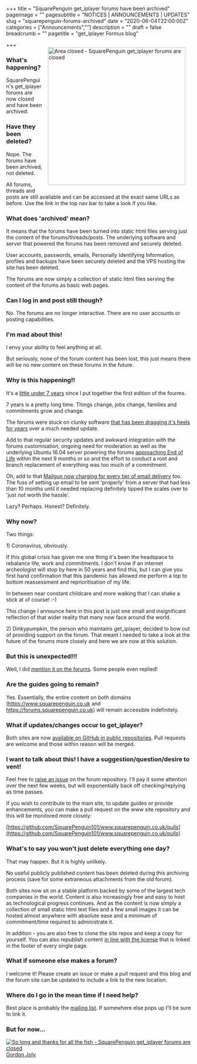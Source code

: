 +++
title = "SquarePenguin get_iplayer forums have been archived"
pageimage = ""
pagesubtitle = "NOTICES | ANNOUNCEMENTS | UPDATES"
slug = "squarepenguin-forums-archived"
date = "2020-06-04T22:00:00Z"
categories = ["Announcements",""]
description = ""
draft = false
breadcrumb = ""
pagetitle = "get_iplayer Formus blog"

+++
<img style="float:right;padding:15px;" src="/img/2020/forums-closed-image.png"  alt="Area closed - SquarePenguin get_iplayer forums are closed" width="375"/>

### What's happening?

SquarePenguin's get_iplayer forums are now closed and have been archived. 

### Have they been deleted?

Nope. The forums have been archived, not deleted.

All forums, threads and posts are still available and can be accessed at the exact same URLs as before. Use the link in the top nav bar to take a look if you like. 

### What does 'archived' mean?

It means that the forums have been turned into static html files serving just the content of the forums/threads/posts. The underlying software and server that powered the forums has been removed and securely deleted.

User accounts, passwords, emails, Personally Identifying Information, profiles and backups have been securely deleted and the VPS hosting the site has been deleted. 

The forums are now simply a collection of static html files serving the content of the forums as basic web pages. 

### Can I log in and post still though?

No. The forums are no longer interactive. There are no user accounts or posting capabilities.

### I'm mad about this!

I envy your ability to feel anything at all. 

But seriously, none of the forum content has been lost, this just means there will be no new content on these forums in the future. 

### Why is this happening!! 

It's a [little under 7 years](https://forums.squarepenguin.co.uk/thread-1.html) since I put together the first edition of the fourms. 

7 years is a pretty long time. Things change, jobs change, families and commitments grow and change.

The forums were stuck on clunky software [that has been dragging it's heels for years](https://blog.mybb.com/2018/06/28/mybb-2-0-is-being-put-on-hold/) over a much needed update. 

Add to that regular security updates and awkward integration with the forums customisation, ongoing need for moderation as well as the underlying Ubuntu 16.04 server powering the forums [approaching End of Life](https://ubuntu.com/about/release-cycle) within the next 9 months or so and the effort to conduct a root and branch replacement of everything was too much of a commitment. 

Oh, add to that [Mailgun now charging for every tier of email delivery](https://news.ycombinator.com/item?id=22192543) too. The fuss of setting up email to be sent 'properly' from a server that had less than 10 months until it needed replacing definitely tipped the scales over to 'just not worth the hassle'. 

Lazy? Perhaps. Honest? Definitely. 

### Why now?

Two things:

1\) Coronavirus, obviously. 

If this global crisis has given me one thing it's been the headspace to rebalance life, work and commitments. I don't know if an internet archeologist will stop by here in 50 years and find this, but I can give you first hand confirmation that this pandemic has allowed me perform a top to bottom reassessment and reprioritisation of my life. 

In between near constant childcare and more walking that I can shake a stick at of course! :-)

This change I announce here in this post is just one small and insignificant reflection of that wider reality that many now face around the world. 

2\) Dinkypumpkin, the person who maintains get_iplayer, decided to bow out of providing support on the forum. That meant I needed to take a look at the future of the forums more closely and here we are now at this solution. 

### But this is unexpected!!!

Well, I did [mention it on the forums](https://forums.squarepenguin.co.uk/thread-2217.html). Some people even replied!

### Are the guides going to remain?

Yes. Essentially, the entire content on both domains (https://www.squarepenguin.co.uk and https://forums.squarepenguin.co.uk) will remain accessible indefinitely.

### What if updates/changes occur to get_iplayer?

Both sites are now [available on GitHub in public repositories](https://github.com/SquarePenguin101). Pull requests are welcome and those within reason will be merged. 

### I want to talk about this! I have a suggestion/question/desire to vent!

Feel free to [raise an issue](https://github.com/SquarePenguin101/forums.squarepenguin.co.uk/issues) on the forum repository. I'll pay it some attention over the next few weeks, but will exponentially back off checking/replying as time passes. 

If you wish to contribute to the main site, to update guides or provide enhancements, you can make a pull request on the www site repository and this will be monitored more closely:

[https://github.com/SquarePenguin101/www.squarepenguin.co.uk/pulls](https://github.com/SquarePenguin101/www.squarepenguin.co.uk/pulls)

### What's to say you won't just delete everything one day?

That may happen. But it is highly unlikely. 

No useful publicly published content has been deleted during this archiving process (save for some extraneous attachments from the old forum). 

Both sites now sit on a stable platform backed by some of the largest tech companies in the world. Content is also increasingly free and easy to host as technological progress continues. And as the content is now simply a collection of small static html text files and a few small images it can be hosted almost anywhere with absolute ease and a minimum of commitment/time required to administrate it. 

In addition - you are also free to clone the site repos and keep a copy for yourself. You can also republish content [in line with the license](https://creativecommons.org/licenses/by/4.0/) that is linked in the footer of every single page. 

### What if someone else makes a forum?

I welcome it! Please create an issue or make a pull request and this blog and the forum site can be updated to include a link to the new location. 

### Where do I go in the mean time if I need help?

Best place is probably the [mailing list](https://lists.infradead.org/mailman/listinfo/get_iplayer). If somewhere else pops up I'll be sure to link it.

### But for now...

<a href="https://www.flickr.com/photos/loopzilla/12585855664"><img src="/img/2020/so-long-and-thanks-for-all-the-fish.jpg"  alt="So long and thanks for all the fish - SquarePenguin get_iplayer forums are closed"/></a>
<a href="https://creativecommons.org/licenses/by-sa/2.0/">Gordon Joly</a>


<!--more-->